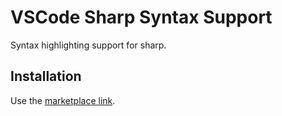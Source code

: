 # VSCode Sharp Syntax Support
Syntax highlighting support for sharp.

## Installation

Use the [marketplace link](https://marketplace.visualstudio.com/items?itemName=nick-1666.sharp-syntax).
